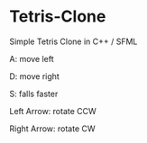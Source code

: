 # Tetris-Clone
Simple Tetris Clone in C++ / SFML

A: move left

D: move right

S: falls faster



Left Arrow: rotate CCW

Right Arrow: rotate CW
